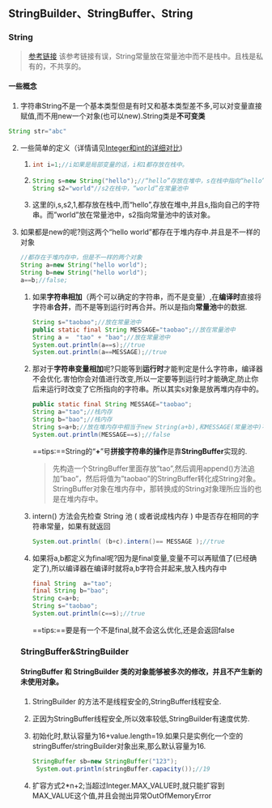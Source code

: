 ## StringBuilder、StringBuffer、String

### String

> [参考链接](https://www.nowcoder.com/profile/891455099/test/39167738/3731#referAnchor) 该参考链接有误，String常量放在常量池中而不是栈中。且栈是私有的，不共享的。

#### 一些概念

1. 字符串String不是一个基本类型但是有时又和基本类型差不多,可以对变量直接赋值,而不用new一个对象(也可以new).String类是**不可变类**

```java
String str="abc"
```

2. 一些简单的定义（详情请见[Integer和int的详细对比](https://github.com/jaepeng/studyStore/blob/master/java/Integer%20%E5%92%8Cint%E7%9A%84%E8%AF%A6%E7%BB%86%E5%AF%B9%E6%AF%94.md))

   1. ```java
      int i=1;//i如果是局部变量的话，i和1都存放在栈中。
      ```

   2. ```java
      String s=new String("hello");//“hello”存放在堆中，s在栈中指向“hello”
      String s2="world"//s2在栈中，“world”在常量池中
      ```

   3. 这里的i,s,s2,1,都存放在栈中,而“hello”,存放在堆中,并且s,指向自己的字符串。而”world”放在常量池中，s2指向常量池中的该对象。

   

3. 如果都是new的呢?则这两个“hello world”都存在于堆内存中.并且是不一样的对象

   ```java
   //都存在于堆内存中，但是不一样的两个对象
   String a=new String("hello world");
   String b=new String("hello world");
   a==b;//false;
   ```

   1. 如果**字符串相加**（两个可以确定的字符串，而不是变量）,在**编译时**直接将字符串**合并**，而不是等到运行时再合并。所以是指向**常量池**中的数据.

      ```java
      String s="taobao";//放在常量池中
      public static final String MESSAGE="taobao";//放在常量池中
      String a =  "tao" + "bao";//放在常量池中
      System.out.println(a==s);//true
      System.out.println(a==MESSAGE);//true
      ```

   2. 那对于**字符串变量相加**呢?只能等到**运行时**才能判定是什么字符串，编译器不会优化.害怕你会对值进行改变,所以一定要等到运行时才能确定,防止你后来运行时改变了它所指向的字符串。所以其实s对象是放再堆内存中的。

      ```java
      public static final String MESSAGE="taobao";
      String a="tao";//栈内存
      String b="bao";//栈内存
      String s=a+b;//放在堆内存中相当于new String(a+b),和MESSAGE(常量池中)不是同一个对象
      System.out.println(MESSAGE==s);//false
      ```

      ==tips:==String的“**+**”号**拼接字符串的操作**是靠**StringBuffer**实现的.

      > 先构造一个StringBuffer里面存放”tao”,然后调用append()方法追加”bao”，然后将值为”taobao”的StringBuffer转化成String对象。StringBuffer对象在堆内存中，那转换成的String对象理所应当的也是在堆内存中。

   3. intern() 方法会先检查 String 池 ( 或者说成栈内存 ) 中是否存在相同的字符串常量，如果有就返回

      ```java
      System.out.println( (b+c).intern()== MESSAGE );//true
      ```

   4. 如果将a,b都定义为final呢?因为是final变量,变量不可以再赋值了(已经确定了),所以编译器在编译时就将a,b字符合并起来,放入栈内存中

      ```java
      final String  a="tao";
      final String b="bao";
      String c=a+b;
      String s="taobao";
      System.out.println(c==s);//true
      ```

      ==tips:==要是有一个不是final,就不会这么优化,还是会返回false

   ### StringBuffer&StringBuilder

   #### StringBuffer 和 StringBuilder 类的对象能够被多次的修改，并且**不产生新的未使用对象**。

   1. StringBuilder 的方法不是线程安全的,StringBuffer线程安全.

   2. 正因为StringBuffer线程安全,所以效率较低,StringBuilder有速度优势.

   3. 初始化时,默认容量为16+value.length=19.如果只是实例化一个空的stringBuffer/stringBuilder对象出来,那么默认容量为16.

      ```java
      StringBuffer sb=new StringBuffer("123");
       System.out.println(stringBuffer.capacity());//19
      
      ```

   4. 扩容方式2*n+2;当超过Integer.MAX_VALUE时,就只能扩容到MAX_VALUE这个值,并且会抛出异常OutOfMemoryError

   



